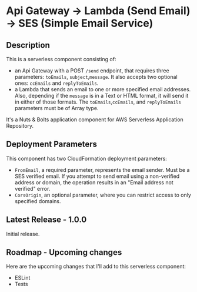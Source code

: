 
# Api Gateway -> Lambda (Send Email) -> SES (Simple Email Service)

## Description

This is a serverless component consisting of:

- an Api Gateway with a POST `/send` endpoint, that requires three parameters: `toEmails`, `subject`,`message`. It also accepts two optional ones: `ccEmails` and `replyToEmails`.
- a Lambda that sends an email to one or more specified email addresses. Also, depending if the `message` is in a Text or HTML format, it will send it in either of those formats. The `toEmails`,`ccEmails`, and `replyToEmails` parameters must be of Array type.

It's a Nuts & Bolts application component for AWS Serverless Application Repository.

## Deployment Parameters

This component has two CloudFormation deployment parameters:

- `FromEmail`, a required parameter, represents the email sender. Must be a SES verified email. If you attempt to send email using a non-verified address or domain, the operation results in an "Email address not verified" error.
- `CorsOrigin`, an optional parameter, where you can restrict access to only specified domains.

## Latest Release - 1.0.0

Initial release.

## Roadmap - Upcoming changes

Here are the upcoming changes that I'll add to this serverless component:

- ESLint
- Tests